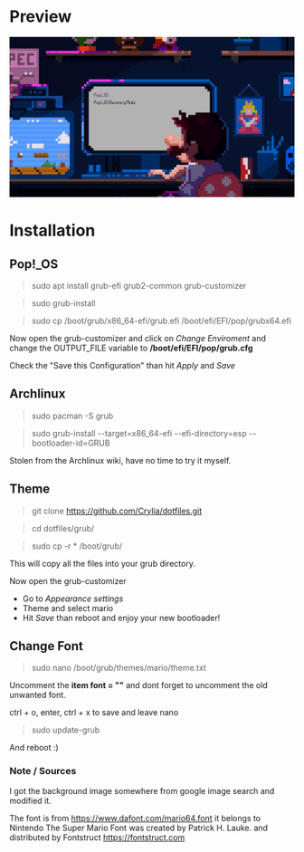 # Preview
![Grub theme Preview](grub_theme.png)

# Installation

## Pop!_OS
> sudo apt install grub-efi grub2-common grub-customizer

> sudo grub-install

> sudo cp /boot/grub/x86_64-efi/grub.efi /boot/efi/EFI/pop/grubx64.efi

Now open the grub-customizer and click on _Change Enviroment_ and change the OUTPUT_FILE variable to **/boot/efi/EFI/pop/grub.cfg**

Check the "Save this Configuration" than hit *Apply* and *Save*

## Archlinux
>sudo pacman -S grub

>sudo grub-install --target=x86_64-efi --efi-directory=esp --bootloader-id=GRUB

Stolen from the Archlinux wiki, have no time to try it myself.

## Theme
>git clone https://github.com/Crylia/dotfiles.git

>cd dotfiles/grub/

>sudo cp -r * /boot/grub/

This will copy all the files into your grub directory.

Now open the grub-customizer

* Go to _Appearance settings_
* Theme and select mario
* Hit _Save_ than reboot and enjoy your new bootloader!

## Change Font

>sudo nano /boot/grub/themes/mario/theme.txt

Uncomment the **item font = ""** and dont forget to uncomment the old unwanted font.

ctrl + o, enter, ctrl + x to save and leave nano

>sudo update-grub

And reboot :)

### Note / Sources
I got the background image somewhere from google image search and modified it.

The font is from https://www.dafont.com/mario64.font it belongs to Nintendo
The Super Mario Font was created by Patrick H. Lauke.
and distributed by Fontstruct https://fontstruct.com